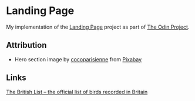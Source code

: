 # Landing Page

My implementation of the [Landing Page](https://www.theodinproject.com/paths/foundations/courses/foundations/lessons/landing-page) project as part of [The Odin Project](https://www.theodinproject.com/).

## Attribution

- Hero section image by <a href="https://pixabay.com/users/cocoparisienne-127419/?utm_source=link-attribution&amp;utm_medium=referral&amp;utm_campaign=image&amp;utm_content=2516641">cocoparisienne</a> from <a href="https://pixabay.com/?utm_source=link-attribution&amp;utm_medium=referral&amp;utm_campaign=image&amp;utm_content=2516641">Pixabay</a>

## Links

[The British List – the official list of birds recorded in Britain](https://bou.org.uk/british-list/)
